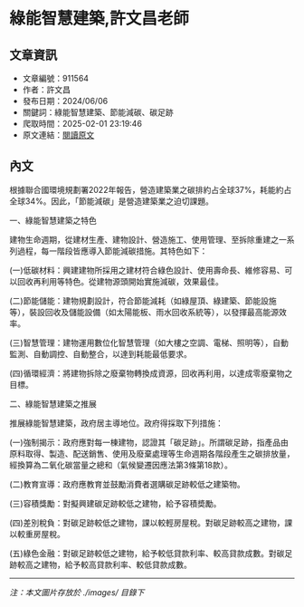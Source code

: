 # 綠能智慧建築,許文昌老師

## 文章資訊
- 文章編號：911564
- 作者：許文昌
- 發布日期：2024/06/06
- 關鍵詞：綠能智慧建築、節能減碳、碳足跡
- 爬取時間：2025-02-01 23:19:46
- 原文連結：[閱讀原文](https://real-estate.get.com.tw/Columns/detail.aspx?no=911564)

## 內文


根據聯合國環境規劃署2022年報告，營造建築業之碳排約占全球37%，耗能約占全球34%。因此，「節能減碳」是營造建築業之迫切課題。


一、綠能智慧建築之特色


建物生命週期，從建材生產、建物設計、營造施工、使用管理、至拆除重建之一系列過程，每一階段皆應導入節能減碳措施。其特色如下：


(一)低碳材料：興建建物所採用之建材符合綠色設計、使用壽命長、維修容易、可以回收再利用等特色。從建物源頭開始實施減碳，效果最佳。


(二)節能儲能：建物規劃設計，符合節能減耗（如綠屋頂、綠建築、節能設施等），裝設回收及儲能設備（如太陽能板、雨水回收系統等），以發揮最高能源效率。


(三)智慧管理：建物運用數位化智慧管理（如大樓之空調、電梯、照明等），自動監測、自動調控、自動整合，以達到耗能最低要求。


(四)循環經濟：將建物拆除之廢棄物轉換成資源，回收再利用，以達成零廢棄物之目標。


二、綠能智慧建築之推展


推展綠能智慧建築，政府居主導地位。政府得採取下列措施：


(一)強制揭示：政府應對每一棟建物，認證其「碳足跡」。所謂碳足跡，指產品由原料取得、製造、配送銷售、使用及廢棄處理等生命週期各階段產生之碳排放量，經換算為二氧化碳當量之總和（氣候變遷因應法第3條第18款）。


(二)教育宣導：政府應教育並鼓勵消費者選購碳足跡較低之建築物。


(三)容積獎勵：對擬興建碳足跡較低之建物，給予容積奬勵。


(四)差別稅負：對碳足跡較低之建物，課以較輕房屋稅。對碳足跡較高之建物，課以較重房屋稅。


(五)綠色金融：對碳足跡較低之建物，給予較低貸款利率、較高貸款成數。對碳足跡較高之建物，給予較高貸款利率、較低貸款成數。

---
*注：本文圖片存放於 ./images/ 目錄下*
